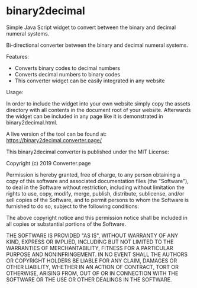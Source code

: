 # binary2decimal
Simple Java Script widget to convert between the binary and decimal numeral systems.

Bi-directional converter between the binary and decimal numeral systems.

Features:

- Converts binary codes to decimal numbers
- Converts decimal numbers to binary codes
- This converter widget can be easily integrated in any website

Usage: 

In order to include the widget into your own website simply copy the assets directory with all contents in the document root of your website. Afterwards the widget can be included in any page like it is demonstrated in binary2decimal.html.

A live version of the tool can be found at: https://binary2decimal.converter.page/

This binary2decimal converter is published under the MIT License:

Copyright (c) 2019 Converter.page

Permission is hereby granted, free of charge, to any person obtaining a copy of this software and associated documentation files (the "Software"), to deal in the Software without restriction, including without limitation the rights to use, copy, modify, merge, publish, distribute, sublicense, and/or sell copies of the Software, and to permit persons to whom the Software is furnished to do so, subject to the following conditions:

The above copyright notice and this permission notice shall be included in all copies or substantial portions of the Software.

THE SOFTWARE IS PROVIDED "AS IS", WITHOUT WARRANTY OF ANY KIND, EXPRESS OR IMPLIED, INCLUDING BUT NOT LIMITED TO THE WARRANTIES OF MERCHANTABILITY, FITNESS FOR A PARTICULAR PURPOSE AND NONINFRINGEMENT. IN NO EVENT SHALL THE AUTHORS OR COPYRIGHT HOLDERS BE LIABLE FOR ANY CLAIM, DAMAGES OR OTHER LIABILITY, WHETHER IN AN ACTION OF CONTRACT, TORT OR OTHERWISE, ARISING FROM, OUT OF OR IN CONNECTION WITH THE SOFTWARE OR THE USE OR OTHER DEALINGS IN THE SOFTWARE.
